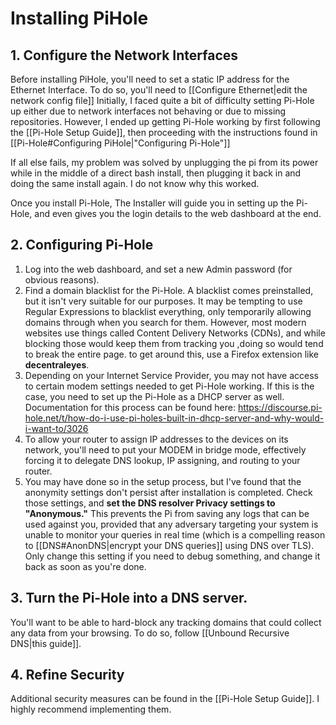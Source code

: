 # Installing PiHole
## 1. Configure the Network Interfaces
Before installing PiHole, you'll need to set a static IP address for the Ethernet Interface. To do so, you'll need to  [[Configure Ethernet|edit the network config file]]
Initially, I faced quite a bit of difficulty setting Pi-Hole up either due to network interfaces not behaving or due to missing repositories. However, I ended up getting Pi-Hole working by first following the [[Pi-Hole Setup Guide]],
then proceeding with the instructions found in [[Pi-Hole#Configuring PiHole|"Configuring Pi-Hole"]]

If all else fails, my problem was solved by unplugging the pi from its power while in the middle of a direct bash install, then plugging it back in and doing the same install again. I do not know why this worked.

Once you install Pi-Hole, The Installer will guide you in setting up the Pi-Hole, and even gives you the login details to the web dashboard at the end.

## 2. Configuring Pi-Hole
1. Log into the web dashboard, and set a new Admin password (for obvious reasons).
2. Find a domain blacklist for the Pi-Hole. A blacklist comes preinstalled, but it isn't very suitable for our purposes. It may be tempting to use Regular Expressions to blacklist everything, only temporarily allowing domains through when you search for them. However, most modern websites use things called Content Delivery Networks (CDNs), and while blocking those would keep them from tracking you ,doing so would tend to break the entire page. to get around this, use a Firefox extension like **decentraleyes**.
3. Depending on your Internet Service Provider, you may not have access to certain modem settings needed to get Pi-Hole working. If this is the case, you need to set up the Pi-Hole as a DHCP server as well. Documentation for this process can be found here: https://discourse.pi-hole.net/t/how-do-i-use-pi-holes-built-in-dhcp-server-and-why-would-i-want-to/3026
4. To allow your router to assign IP addresses to the devices on its network, you'll need to put your MODEM in bridge mode, effectively forcing it to delegate DNS lookup, IP assigning, and routing to your router.
5. You may have done so in the setup process, but I've found that the anonymity settings don't persist after installation is completed. Check those settings, and **set the DNS resolver Privacy settings to "Anonymous."** This prevents the Pi from saving any logs that can be used against you, provided that any adversary targeting your system is unable to monitor your queries in real time (which is a compelling reason to [[DNS#AnonDNS|encrypt your DNS queries]] using DNS over TLS). Only change this setting if you need to debug something, and change it back as soon as you're done.

## 3. Turn the Pi-Hole into a DNS server.
You'll want to be able to hard-block any tracking domains that could collect any data from your browsing. To do so, follow [[Unbound Recursive DNS|this guide]].

## 4. Refine Security
Additional security measures can be found in the [[Pi-Hole Setup Guide]]. I highly recommend implementing them.
